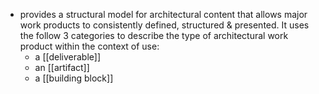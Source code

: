 - provides a structural model for architectural content that allows major work products to consistently defined, structured & presented. It uses the follow 3 categories to describe the type of architectural work product within the context of use:
	- a [[deliverable]]
	- an [[artifact]]
	- a [[building block]]